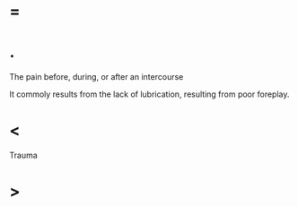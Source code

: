 # =

# .

The pain before, during, or after an intercourse

It commoly results from the lack of lubrication, resulting from poor foreplay.

# <

Trauma

# >
